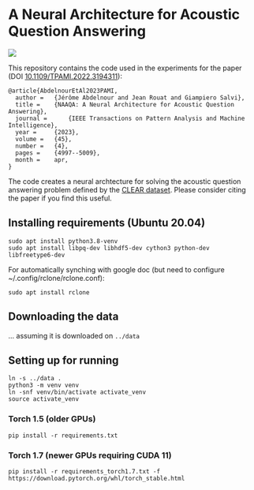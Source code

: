 # A Neural Architecture for Acoustic Question Answering

<img src="https://ieeexplore.ieee.org/mediastore/IEEE/content/media/34/10061515/9895197/abdel2-3194311-large.gif">

This repository contains the code used in the experiments for the paper (DOI [10.1109/TPAMI.2022.3194311](https://doi.org/10.1109/TPAMI.2022.3194311)):
```
@article{AbdelnourEtAl2023PAMI,
  author = 	 {Jérôme Abdelnour and Jean Rouat and Giampiero Salvi},
  title = 	 {NAAQA: A Neural Architecture for Acoustic Question Answering},
  journal = 	 {IEEE Transactions on Pattern Analysis and Machine Intelligence},
  year = 	 {2023},
  volume = 	 {45},
  number = 	 {4},
  pages = 	 {4997--5009},
  month = 	 apr,
}
```
The code creates a neural archtecture for solving the acoustic question answering problem defined by the [CLEAR dataset](https://github.com/J3rome/CLEAR-AQA-Dataset-Generator).
Please consider citing the paper if you find this useful.

## Installing requirements (Ubuntu 20.04)
```
sudo apt install python3.8-venv
sudo apt install libpq-dev libhdf5-dev cython3 python-dev libfreetype6-dev
```

For automatically synching with google doc (but need to configure ~/.config/rclone/rclone.conf):
```
sudo apt install rclone
```

## Downloading the data
... assuming it is downloaded on `../data`

## Setting up for running
```
ln -s ../data .
python3 -m venv venv
ln -snf venv/bin/activate activate_venv
source activate_venv
```

### Torch 1.5 (older GPUs)
```
pip install -r requirements.txt
```

### Torch 1.7 (newer GPUs requiring CUDA 11)
```
pip install -r requirements_torch1.7.txt -f https://download.pytorch.org/whl/torch_stable.html
```

